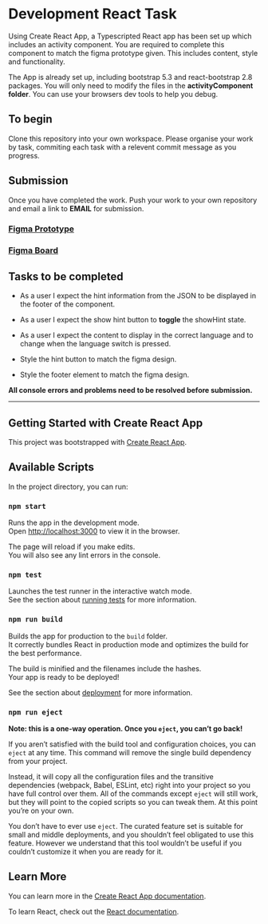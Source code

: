 # Development React Task
Using Create React App, a Typescripted React app has been set up which includes an activity component. You are required to complete this component to match the figma prototype given. This includes content, style and functionality.  

The App is already set up, including bootstrap 5.3 and react-bootstrap 2.8 packages. You will only need to modify the files in the **activityComponent folder**. You can use your browsers dev tools to help you debug.
## To begin
Clone this repository into your own workspace. Please organise your work by task, commiting each task with a relevent commit message as you progress.
## Submission
Once you have completed the work. Push your work to your own repository and email a link to **EMAIL** for submission. 

### [Figma Prototype](https://www.figma.com/proto/kLcuWE6XbD5oU9N7TRtsXg/Activity-Component?node-id=1%3A49&scaling=scale-down-width&page-id=1%3A26&starting-point-node-id=1%3A49) 

### [Figma Board](https://www.figma.com/file/kLcuWE6XbD5oU9N7TRtsXg/Activity-Component?node-id=1%3A26) 


## Tasks to be completed

- As a user I expect the hint information from the JSON to be displayed in the footer of the component.  

- As a user I expect the show hint button to **toggle** the showHint state.  

- As a user I expect the content to display in the correct language and to change when the language switch is pressed. 

- Style the hint button to match the figma design. 

- Style the footer element to match the figma design. 

**All console errors and problems need to be resolved before submission.**







---
## Getting Started with Create React App

This project was bootstrapped with [Create React App](https://github.com/facebook/create-react-app).

## Available Scripts

In the project directory, you can run:

### `npm start`

Runs the app in the development mode.\
Open [http://localhost:3000](http://localhost:3000) to view it in the browser.

The page will reload if you make edits.\
You will also see any lint errors in the console.

### `npm test`

Launches the test runner in the interactive watch mode.\
See the section about [running tests](https://facebook.github.io/create-react-app/docs/running-tests) for more information.

### `npm run build`

Builds the app for production to the `build` folder.\
It correctly bundles React in production mode and optimizes the build for the best performance.

The build is minified and the filenames include the hashes.\
Your app is ready to be deployed!

See the section about [deployment](https://facebook.github.io/create-react-app/docs/deployment) for more information.

### `npm run eject`

**Note: this is a one-way operation. Once you `eject`, you can’t go back!**

If you aren’t satisfied with the build tool and configuration choices, you can `eject` at any time. This command will remove the single build dependency from your project.

Instead, it will copy all the configuration files and the transitive dependencies (webpack, Babel, ESLint, etc) right into your project so you have full control over them. All of the commands except `eject` will still work, but they will point to the copied scripts so you can tweak them. At this point you’re on your own.

You don’t have to ever use `eject`. The curated feature set is suitable for small and middle deployments, and you shouldn’t feel obligated to use this feature. However we understand that this tool wouldn’t be useful if you couldn’t customize it when you are ready for it.

## Learn More

You can learn more in the [Create React App documentation](https://facebook.github.io/create-react-app/docs/getting-started).

To learn React, check out the [React documentation](https://reactjs.org/).
